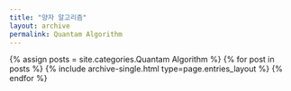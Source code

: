 ```yaml
---
title: "양자 알고리즘"
layout: archive
permalink: Quantam Algorithm
---
```



{% assign posts = site.categories.Quantam Algorithm %}
{% for post in posts %} 
  {% include archive-single.html type=page.entries_layout %}
{% endfor %}
